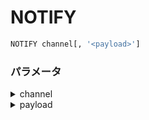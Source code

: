# NOTIFY

```sql
NOTIFY channel[, '<payload>']
```

### パラメータ

<details><summary>channel</summary>
</details>

<details><summary>payload</summary>
</details>
